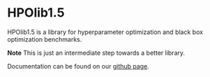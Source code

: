 HPOlib1.5
=======

HPOlib1.5 is a library for hyperparameter optimization and black box optimization
benchmarks.

**Note** This is just an intermediate step towards a better library. 

Documentation can be found on our [github page](https://automl.github.io/HPOlib1.5).
